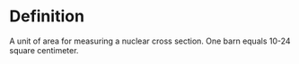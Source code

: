 # Definition

A unit of area for measuring a nuclear cross section. One barn equals
10-24 square centimeter.
